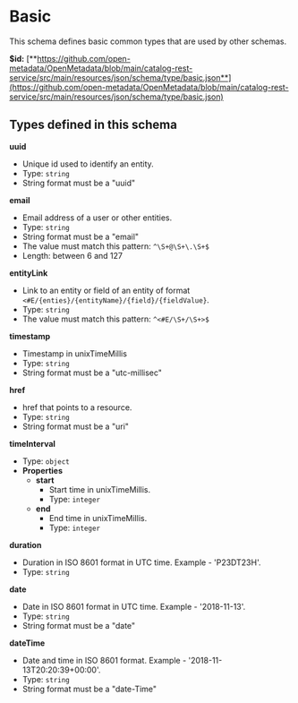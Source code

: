 # Basic

This schema defines basic common types that are used by other schemas.

**$id:** [**https://github.com/open-metadata/OpenMetadata/blob/main/catalog-rest-service/src/main/resources/json/schema/type/basic.json**](https://github.com/open-metadata/OpenMetadata/blob/main/catalog-rest-service/src/main/resources/json/schema/type/basic.json)

## Types defined in this schema

**uuid**

* Unique id used to identify an entity.
* Type: `string`
* String format must be a "uuid"

**email**

* Email address of a user or other entities.
* Type: `string`
* String format must be a "email"
* The value must match this pattern: `^\S+@\S+\.\S+$`
* Length: between 6 and 127

**entityLink**

* Link to an entity or field of an entity of format `<#E/{enties}/{entityName}/{field}/{fieldValue}`.
* Type: `string`
* The value must match this pattern: `^<#E/\S+/\S+>$`

**timestamp**

* Timestamp in unixTimeMillis
* Type: `string`
* String format must be a "utc-millisec"

**href**

* href that points to a resource.
* Type: `string`
* String format must be a "uri"

**timeInterval**

* Type: `object`
* **Properties**
  * **start**
    * Start time in unixTimeMillis.
    * Type: `integer`
  * **end**
    * End time in unixTimeMillis.
    * Type: `integer`

**duration**

* Duration in ISO 8601 format in UTC time. Example - 'P23DT23H'.
* Type: `string`

**date**

* Date in ISO 8601 format in UTC time. Example - '2018-11-13'.
* Type: `string`
* String format must be a "date"

**dateTime**

* Date and time in ISO 8601 format. Example - '2018-11-13T20:20:39+00:00'.
* Type: `string`
* String format must be a "date-Time"


